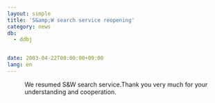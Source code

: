 ```yaml
---
layout: simple
title: 'S&amp;W search service reopening'
category: news
db:
  - ddbj


date: 2003-04-22T00:00:00+09:00
lang: en
---
```


<dd>We resumed S&amp;W search service.Thank you very much for your understanding and cooperation.</dd>

